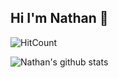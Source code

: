 ## Hi I'm Nathan 👋

![HitCount](http://hits.dwyl.com/Nathan13888/Nathan13888.svg)

<!--![visitors](https://visitor-badge.glitch.me/badge?page_id=nathan13888.visiter.badge)-->

![Nathan's github stats](https://github-readme-stats.vercel.app/api?username=Nathan13888&show_icons=true)
<!--
**Nathan13888/nathan13888** is a ✨ _special_ ✨ repository because its `README.md` (this file) appears on your GitHub profile.

Here are some ideas to get you started:

- 🔭 I’m currently working on ...
- 🌱 I’m currently learning ...
- 👯 I’m looking to collaborate on ...
- 🤔 I’m looking for help with ...
- 💬 Ask me about ...
- 📫 How to reach me: ...
- 😄 Pronouns: ...
- ⚡ Fun fact: ...
-->
